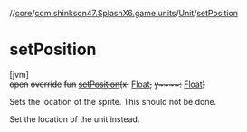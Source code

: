 //[core](../../../index.md)/[com.shinkson47.SplashX6.game.units](../index.md)/[Unit](index.md)/[setPosition](set-position.md)

# setPosition

[jvm]\
~~open~~ ~~override~~ ~~fun~~ [~~setPosition~~](set-position.md)~~(~~~~x~~~~:~~ [Float](https://kotlinlang.org/api/latest/jvm/stdlib/kotlin/-float/index.html)~~,~~ ~~y~~~~:~~ [Float](https://kotlinlang.org/api/latest/jvm/stdlib/kotlin/-float/index.html)~~)~~

Sets the location of the sprite. This should not be done.

Set the location of the unit instead.

